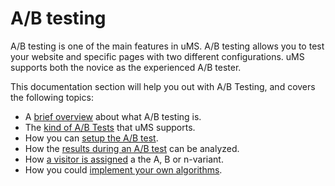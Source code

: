 # A/B testing

A/B testing is one of the main features in uMS. A/B testing allows you to test your website and specific pages with two different configurations. uMS supports both the novice as the experienced A/B tester.

This documentation section will help you out with A/B Testing, and covers the following topics:

- A [brief overview](/a-b-testing/what-is-a-b-testing/) about what A/B testing is.
- The [kind of A/B Tests](/a-b-testing/types-of-a-b-tests/) that uMS supports.
- How you can [setup the A/B test](/a-b-testing/setting-up-the-a-b-test/).
- How the [results during an A/B test](/a-b-testing/monitor-the-a-b-test/) can be analyzed.
- How [a visitor is assigned](/a-b-testing/a-b-test-distribution-algorithm/) a the A, B or n-variant.
- How you could [implement your own algorithms](/a-b-testing/extending-the-algorithms/).

![]()